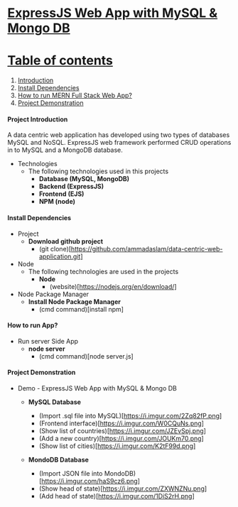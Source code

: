 <a href="">

# ExpressJS Web App with MySQL & Mongo DB

# Table of contents
1. [Introduction](#intro)   
2. [Install Dependencies](#install)
3. [How to run MERN Full Stack Web App?](#howToRun)
4. [Project Demonstration](#demo)

#### Project Introduction <a name="intro"></a>
 A data centric web application has developed using two types of databases MySQL and NoSQL.
 ExpressJS web framework performed CRUD operations in to MySQL and a MongoDB database.

- Technologies
  * The following technologies used in this projects
    * **Database (MySQL, MongoDB)**
    * **Backend (ExpressJS)**
    * **Frontend (EJS)**
    * **NPM (node)**
    

#### Install Dependencies <a name="install"></a>
- Project  
    * **Download github project**
        * (git clone)[https://github.com/ammadaslam/data-centric-web-application.git]
- Node
  * The following technologies are used in the projects
    * **Node**
        * (website)[https://nodejs.org/en/download/]
- Node Package Manager
     * **Install Node Package Manager**
        * (cmd command)[install npm]
    

    
#### How to run App? <a name="howToRun"></a>
- Run server Side App
     * **node server**
        * (cmd command)[node server.js]
    

#### Project Demonstration <a name="demo"></a>
- Demo  - ExpressJS Web App with MySQL & Mongo DB
     * **MySQL Database**
        * (Import .sql file into MySQL)[https://i.imgur.com/2Zq82fP.png]
        * (Frontend interface)[https://i.imgur.com/W0CQuNs.png]
        * (Show list of countries)[https://i.imgur.com/JZEvSpj.png]
        * (Add a new country)[https://i.imgur.com/JOUKm70.png]
        * (Show list of cities)[https://i.imgur.com/K2tF99d.png]
      
     * **MondoDB Database**
        * (Import JSON file into MondoDB)[https://i.imgur.com/haS9cz6.png]
        * (Show head of state)[https://i.imgur.com/ZXWNZNu.png]
        * (Add head of state)[https://i.imgur.com/1DiS2rH.png]


        
